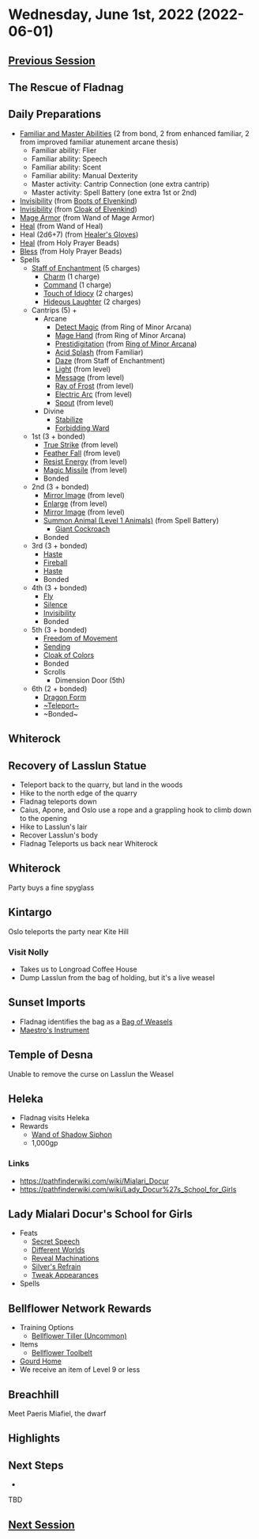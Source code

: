 # Wednesday, June 1st, 2022 (2022-06-01)

## [Previous Session](./2022-05-17.md)

## The Rescue of Fladnag 

## Daily Preparations

- [Familiar and Master Abilities](https://2e.aonprd.com/Familiars.aspx) (2 from bond, 2 from enhanced familiar, 2 from improved familiar atunement arcane thesis)
  - Familiar ability: Flier
  - Familiar ability: Speech
  - Familiar ability: Scent
  - Familiar ability: Manual Dexterity
  - Master activity: Cantrip Connection (one extra cantrip)
  - Master activity: Spell Battery (one extra 1st or 2nd)
- [Invisibility](https://pf2.d20pfsrd.com/spell/invisibility/) (from [Boots of Elvenkind](https://2e.aonprd.com/Equipment.aspx?ID=413))
- [Invisibility](https://pf2.d20pfsrd.com/spell/invisibility/) (from [Cloak of Elvenkind](https://2e.aonprd.com/Equipment.aspx?ID=424))
- [Mage Armor](https://pf2.d20pfsrd.com/spell/mage-armor) (from Wand of Mage Armor)
- [Heal](https://pf2.d20pfsrd.com/spell/heal/) (from Wand of Heal)
- Heal (2d6+7) (from [Healer's Gloves](https://2e.aonprd.com/Equipment.aspx?ID=444))
- [Heal](https://2e.aonprd.com/Equipment.aspx?ID=256) (from Holy Prayer Beads)
- [Bless](https://2e.aonprd.com/Spells.aspx?ID=25) (from Holy Prayer Beads)
- Spells
  - [Staff of Enchantment](https://pf2.easytool.es/index.php?id=2788) (5 charges)
    - [Charm](https://pf2.d20pfsrd.com/spell/charm/) (1 charge)
    - [Command](https://pf2.d20pfsrd.com/spell/command/) (1 charge)
    - [Touch of Idiocy](https://pf2.d20pfsrd.com/spell/touch-of-idiocy/) (2 charges)
    - [Hideous Laughter](https://pf2.d20pfsrd.com/spell/hideous-laughter/) (2 charges)
  - Cantrips (5) + 
    - Arcane
      - [Detect Magic](https://pf2.d20pfsrd.com/spell/detect-magic/) (from Ring of Minor Arcana)
      - [Mage Hand](https://pf2.d20pfsrd.com/spell/mage-hand/) (from Ring of Minor Arcana)
      - [Prestidigitation](https://pf2.d20pfsrd.com/spell/prestidigitation/) (from [Ring of Minor Arcana](https://2e.aonprd.com/Equipment.aspx?ID=478))
      - [Acid Splash](https://pf2.d20pfsrd.com/spell/acid-splash/) (from Familiar)
      - [Daze](https://pf2.d20pfsrd.com/spell/daze/) (from Staff of Enchantment)
      - [Light](https://pf2.d20pfsrd.com/spell/light/) (from level)
      - [Message](https://pf2.d20pfsrd.com/spell/message/) (from level)
      - [Ray of Frost](https://pf2.d20pfsrd.com/spell/ray-of-frost/) (from level)
      - [Electric Arc](https://pf2.d20pfsrd.com/spell/electric-arc/) (from level)
      - [Spout](https://2e.aonprd.com/Spells.aspx?ID=1002) (from level)
    - Divine
      - [Stabilize](https://2e.aonprd.com/Spells.aspx?ID=307)
      - [Forbidding Ward](https://2e.aonprd.com/Spells.aspx?ID=126)
  - 1st (3 + bonded)
    - [True Strike](https://2e.aonprd.com/Spells.aspx?ID=345) (from level)
    - [Feather Fall](https://pf2.d20pfsrd.com/spell/feather-fall/) (from level)
    - [Resist Energy](https://pf2.d20pfsrd.com/spell/resist-energy/) (from level)
    - [Magic Missile](https://pf2.d20pfsrd.com/spell/magic-missile/) (from level)
    - Bonded
  - 2nd (3 + bonded)
    - [Mirror Image](https://pf2.d20pfsrd.com/spell/mirror-image/) (from level)
    - [Enlarge](https://pf2.d20pfsrd.com/spell/enlarge/) (from level)
    - [Mirror Image](https://pf2.d20pfsrd.com/spell/mirror-image/) (from level)
    - [Summon Animal (Level 1 Animals)](https://2e.aonprd.com/Spells.aspx?ID=316) (from Spell Battery)
      - [Giant Cockroach](https://2e.aonprd.com/Monsters.aspx?ID=585)
    - Bonded
  - 3rd (3 + bonded)
    - [Haste](https://pf2.d20pfsrd.com/spell/haste)
    - [Fireball](https://pf2.d20pfsrd.com/spell/fireball/) 
    - [Haste](https://pf2.d20pfsrd.com/spell/haste)
    - Bonded
  - 4th (3 + bonded)
    - [Fly](https://pf2.d20pfsrd.com/spell/fly/)
    - [Silence](https://pf2.d20pfsrd.com/spell/silence/)
    - [Invisibility](https://2e.aonprd.com/Spells.aspx?ID=164)
    - Bonded
  - 5th (3 + bonded)
    - [Freedom of Movement](https://pf2.d20pfsrd.com/spell/freedom-of-movement/)
    - [Sending](https://pf2.d20pfsrd.com/spell/sending/)
    - [Cloak of Colors](https://2e.aonprd.com/Spells.aspx?ID=41)
    - Bonded
    - Scrolls
      - Dimension Door (5th)
  - 6th (2 + bonded)
    - [Dragon Form](https://2e.aonprd.com/Spells.aspx?ID=88)
    - [~Teleport~](https://pf2.d20pfsrd.com/spell/teleport/)
    - ~Bonded~

## Whiterock

## Recovery of Lasslun Statue

- Teleport back to the quarry, but land in the woods
- Hike to the north edge of the quarry
- Fladnag teleports down
- Caius, Apone, and Oslo use a rope and a grappling hook to climb down to the opening
- Hike to Lasslun's lair
- Recover Lasslun's body
- Fladnag Teleports us back near Whiterock

## Whiterock

Party buys a fine spyglass

## Kintargo

Oslo teleports the party near Kite Hill

### Visit Nolly

- Takes us to Longroad Coffee House
- Dump Lasslun from the bag of holding, but it's a live weasel

## Sunset Imports

- Fladnag identifies the bag as a [Bag of Weasels](https://2e.aonprd.com/Equipment.aspx?ID=599)
- [Maestro's Instrument](https://2e.aonprd.com/Equipment.aspx?ID=260)

## Temple of Desna

Unable to remove the curse on Lasslun the Weasel

## Heleka

- Fladnag visits Heleka
- Rewards
   - [Wand of Shadow Siphon](https://2e.aonprd.com/Spells.aspx?ID=274)
   - 1,000gp

### Links

- https://pathfinderwiki.com/wiki/Mialari_Docur
- https://pathfinderwiki.com/wiki/Lady_Docur%27s_School_for_Girls

## Lady Mialari Docur's School for Girls

- Feats
  - [Secret Speech](https://2e.aonprd.com/Feats.aspx?ID=925)
  - [Different Worlds](https://2e.aonprd.com/Feats.aspx?ID=923)
  - [Reveal Machinations](https://2e.aonprd.com/Feats.aspx?ID=924)
  - [Silver's Refrain](https://2e.aonprd.com/Feats.aspx?ID=926)
  - [Tweak Appearances](https://2e.aonprd.com/Feats.aspx?ID=927)
- Spells

## Bellflower Network Rewards

- Training Options
  - [Bellflower Tiller (Uncommon)](https://2e.aonprd.com/Archetypes.aspx?ID=23)
- Items
  - [Bellflower Toolbelt](https://2e.aonprd.com/Equipment.aspx?ID=505)
- [Gourd Home](https://2e.aonprd.com/Equipment.aspx?ID=509)
- We receive an item of Level 9 or less

## Breachhill

Meet Paeris Miafiel, the dwarf

## Highlights

## Next Steps

- 

TBD

## [Next Session](./2022-XX-XX.md)
